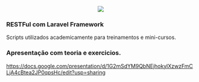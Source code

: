 <p align="center"><img src="https://laravel.com/assets/img/components/logo-laravel.svg"></p>


### RESTFul com Laravel Framework

Scripts utilizados academicamente para treinamentos e mini-cursos.

### Apresentação com teoria e exercicios.
https://docs.google.com/presentation/d/1G2mSdYM9QbNEjhokylXzwzFmCLjA4cBtea2JP0qpsHc/edit?usp=sharing
